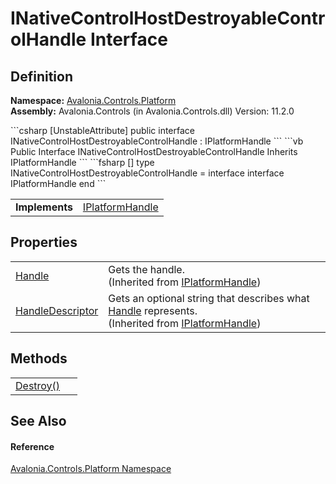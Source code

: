 # INativeControlHostDestroyableControlHandle Interface




## Definition
**Namespace:** <a href="N_Avalonia_Controls_Platform">Avalonia.Controls.Platform</a>  
**Assembly:** Avalonia.Controls (in Avalonia.Controls.dll) Version: 11.2.0

<Tabs groupId="api-code-preview">
<TabItem value="csharp" label="C#">
```csharp
[UnstableAttribute]
public interface INativeControlHostDestroyableControlHandle : IPlatformHandle
```
</TabItem>
<TabItem value="vb" label="VB">
```vb
<UnstableAttribute>
Public Interface INativeControlHostDestroyableControlHandle
	Inherits IPlatformHandle
```
</TabItem>
<TabItem value="fsharp" label="F#">
```fsharp
[<UnstableAttribute>]
type INativeControlHostDestroyableControlHandle = 
    interface
        interface IPlatformHandle
    end
```
</TabItem>
</Tabs>

<table>
<tr><td><strong>Implements</strong></td><td><a href="T_Avalonia_Platform_IPlatformHandle">IPlatformHandle</a></td></tr>
</table>



## Properties
<table>
<tr>
<td><a href="P_Avalonia_Platform_IPlatformHandle_Handle">Handle</a></td>
<td>Gets the handle.<br />(Inherited from <a href="T_Avalonia_Platform_IPlatformHandle">IPlatformHandle</a>)</td>
</tr>
<tr>
<td><a href="P_Avalonia_Platform_IPlatformHandle_HandleDescriptor">HandleDescriptor</a></td>
<td>Gets an optional string that describes what <a href="P_Avalonia_Platform_IPlatformHandle_Handle">Handle</a> represents.<br />(Inherited from <a href="T_Avalonia_Platform_IPlatformHandle">IPlatformHandle</a>)</td>
</tr>
</table>

## Methods
<table>
<tr>
<td><a href="M_Avalonia_Controls_Platform_INativeControlHostDestroyableControlHandle_Destroy">Destroy()</a></td>
<td> </td>
</tr>
</table>

## See Also


#### Reference
<a href="N_Avalonia_Controls_Platform">Avalonia.Controls.Platform Namespace</a>  

